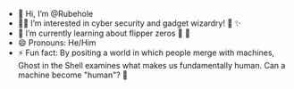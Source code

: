 - 🐉 Hi, I’m @Rubehole
- 🕵️‍♂️ I’m interested in cyber security and gadget wizardry! 🔮 ✨
- 🌱 I’m currently learning about flipper zeros 🐬 🛜
- 😄 Pronouns: He/Him
- ⚡ Fun fact: By positing a world in which people merge with machines, Ghost in the Shell examines what makes us fundamentally human. Can a machine become "human"? 🧠

<!---
Rubehole/Rubehole is a ✨ special ✨ repository because its `README.md` (this file) appears on your GitHub profile.
You can click the Preview link to take a look at your changes.
--->
